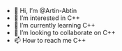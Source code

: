 - 👋 Hi, I’m @Artin-Abtin
- 👀 I’m interested in C++
- 🌱 I’m currently learning C++
- 💞️ I’m looking to collaborate on C++
- 📫 How to reach me C++

<!---
Artin-Abtin/Artin-Abtin is a ✨ special ✨ repository because its `README.md` (this file) appears on your GitHub profile.
You can click the Preview link to take a look at your changes.
--->
